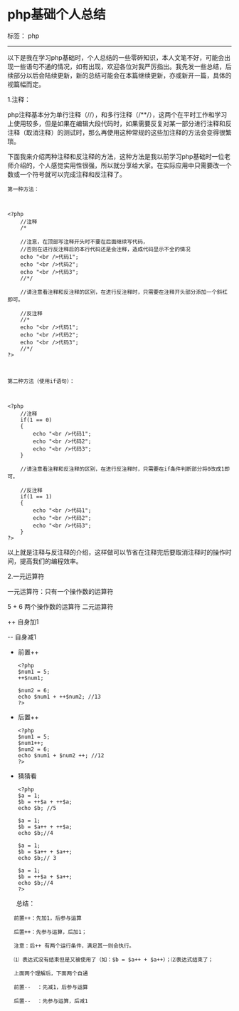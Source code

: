 ﻿# php基础个人总结

标签： php

---

以下是我在学习php基础时，个人总结的一些零碎知识，本人文笔不好，可能会出现一些语句不通的情况，如有出现，欢迎各位对我严厉指出。我先发一些总结，后续部分以后会陆续更新，新的总结可能会在本篇继续更新，亦或新开一篇，具体的视篇幅而定。

1.注释：

    

php注释基本分为单行注释（//），和多行注释（/**/），这两个在平时工作和学习上使用较多，但是如果在编辑大段代码时，如果需要反复对某一部分进行注释和反注释（取消注释）的测试时，那么再使用这种常规的这些加注释的方法会变得很繁琐。

    

下面我来介绍两种注释和反注释的方法，这种方法是我以前学习php基础时一位老师介绍的，个人感觉实用性很强，所以就分享给大家。在实际应用中只需要改一个数或一个符号就可以完成注释和反注释了。

    

    

    第一种方法：

    

    <?php 
        //注释
        /*   
        
        //注意，在顶部写注释开头时不要在后面继续写代码，
        //否则在进行反注释后的本行代码还是会注释，造成代码显示不全的情况
        echo "<br />代码1";
        echo "<br />代码2";
        echo "<br />代码3";
        //*/
        
        //请注意看注释和反注释的区别，在进行反注释时，只需要在注释开头部分添加一个斜杠即可。
        
        //反注释
        //*
        echo "<br />代码1";
        echo "<br />代码2";
        echo "<br />代码3";
        //*/
    ?>

    

    第二种方法（使用if语句）：

    

    <?php 
        //注释
        if(1 == 0)
        {
            echo "<br />代码1";
            echo "<br />代码2";
            echo "<br />代码3";
        }
        
        //请注意看注释和反注释的区别，在进行反注释时，只需要在if条件判断部分将0改成1即可。
        
        //反注释
        if(1 == 1)
        {
            echo "<br />代码1";
            echo "<br />代码2";
            echo "<br />代码3";
        }
    ?>



    

以上就是注释与反注释的介绍，这样做可以节省在注释完后要取消注释时的操作时间，提高我们的编程效率。



2.一元运算符

一元运算符：只有一个操作数的运算符

5 + 6  两个操作数的运算符 二元运算符

++  自身加1

--   自身减1



- 前置++

      <?php
      $num1 = 5;
      ++$num1; 
      
      $num2 = 6;
      echo $num1 + ++$num2; //13
      ?>
      
- 后置++

      <?php
      $num1 = 5;
      $num1++;    
      $num2 = 6; 
      echo $num1 + $num2 ++; //12
      ?>
      
- 猜猜看
      
      <?php
      $a = 1; 
      $b = ++$a + ++$a; 
      echo $b; //5
      
      $a = 1; 
      $b = $a++ + ++$a; 
      echo $b;//4
      
      $a = 1; 
      $b = $a++ + $a++; 
      echo $b;// 3
      
      $a = 1; 
      $b = ++$a + $a++; 
      echo $b;//4
      ?>
      
      
      总结：
      
      前置++：先加1，后参与运算
      
      后置++：先参与运算，后加1；   
      
      注意：后++ 有两个运行条件，满足其一则会执行。      
      
      ⑴ 表达式没有结束但是又被使用了（如：$b = $a++ + $a++）；⑵表达式结束了；      
      
      上面两个理解后，下面两个自通      
      
      前置--  ：先减1，后参与运算      
      
      后置--  ：先参与运算，后减1


